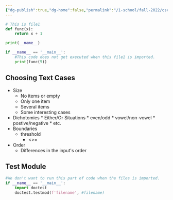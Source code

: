 ```yaml
---
{"dg-publish":true,"dg-home":false,"permalink":"/1-school/fall-2022/csc-108/nov-15-2022-main/","dgPassFrontmatter":true}
---
```



```python
# This is file1
def func(x):
	return x + 1

print(__name__)

if __name__ == '__main__':
	#This code does not get executed when this file1 is imported.
	print(func(5))
```

## Choosing Text Cases
* Size
	* No items or empty
	* Only one item
	* Several items
	* Some interesting cases
* Dichotomies
		* Either/Or Situations
		* even/odd
		* vowel/non-vowel
		* postive/negative
		* etc.
* Boundaries
	* threshold
		* <>=
* Order
	* Differences in the input's order


## Test Module
```python
#We don't want to run this part of code when the files is imported.
if __name__ == '__main__':
	import doctest
	doctest.testmod(f'filename', #filename)
```